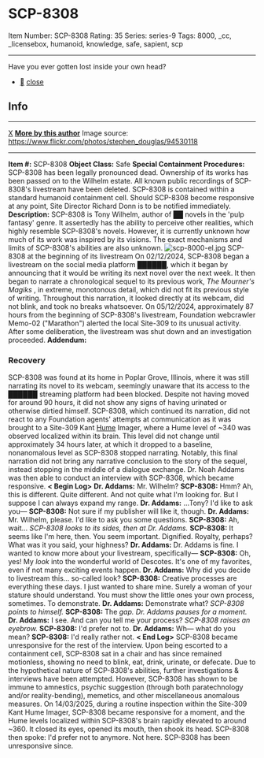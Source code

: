 # SCP-8308
Item Number: SCP-8308
Rating: 35
Series: series-9
Tags: 8000, _cc, _licensebox, humanoid, knowledge, safe, sapient, scp

---

Have you ever gotten lost inside your own head?
  * [](javascript:;)
[close](javascript:;)
## Info
* * *
[X](javascript:;)
**[More by this author](http://www.scp-wiki.net/ellie3-gimmick-free)**
Image source: <https://www.flickr.com/photos/stephen_douglas/94530118>
* * *

**Item #:** SCP-8308
**Object Class:** Safe
**Special Containment Procedures:** SCP-8308 has been legally pronounced dead. Ownership of its works has been passed on to the Wilhelm estate. All known public recordings of SCP-8308's livestream have been deleted.
SCP-8308 is contained within a standard humanoid containment cell. Should SCP-8308 become responsive at any point, Site Director Richard Donn is to be notified immediately.
**Description:** SCP-8308 is Tony Wilhelm, author of ██ novels in the 'pulp fantasy' genre. It assertedly has the ability to perceive other realities, which highly resemble SCP-8308's novels. However, it is currently unknown how much of its work was inspired by its visions. The exact mechanisms and limits of SCP-8308's abilities are also unknown.
![scp-8000-el.jpg](https://scp-wiki.wdfiles.com/local--files/scp-8308/scp-8000-el.jpg)
SCP-8308 at the beginning of its livestream
On 02/12/2024, SCP-8308 began a livestream on the social media platform ██████, which it began by announcing that it would be writing its next novel over the next week. It then began to narrate a chronological sequel to its previous work, _The Mourner's Magiks_ , in extreme, monotonous detail, which did not fit its previous style of writing. Throughout this narration, it looked directly at its webcam, did not blink, and took no breaks whatsoever.
On 05/12/2024, approximately 87 hours from the beginning of SCP-8308's livestream, Foundation webcrawler Memo-02 ("Marathon") alerted the local Site-309 to its unusual activity. After some deliberation, the livestream was shut down and an investigation proceeded.
**Addendum:**
### Recovery
SCP-8308 was found at its home in Poplar Grove, Illinois, where it was still narrating its novel to its webcam, seemingly unaware that its access to the ██████ streaming platform had been blocked. Despite not having moved for around 90 hours, it did not show any signs of having urinated or otherwise dirtied himself.
SCP-8308, which continued its narration, did not react to any Foundation agents' attempts at communication as it was brought to a Site-309 Kant [Hume](/and-this-one-explains-humes) Imager, where a Hume level of ~340 was observed localized within its brain. This level did not change until approximately 34 hours later, at which it dropped to a baseline, nonanomalous level as SCP-8308 stopped narrating. Notably, this final narration did not bring any narrative conclusion to the story of the sequel, instead stopping in the middle of a dialogue exchange.
Dr. Noah Addams was then able to conduct an interview with SCP-8308, which became responsive.
**< Begin Log>**
**Dr. Addams:** Mr. Wilhelm?
**SCP-8308:** Hmm? Ah, this is different. Quite different. And not quite what I'm looking for. But I suppose I can always expand my range.
**Dr. Addams:** …Tony? I'd like to ask you—
**SCP-8308:** Not sure if my publisher will like it, though.
**Dr. Addams:** Mr. Wilhelm, please. I'd like to ask you some questions.
**SCP-8308:** Ah, wait…
_SCP-8308 looks to its sides, then at Dr. Addams._
**SCP-8308:** It seems like I'm here, then. You seem important. Dignified. Royalty, perhaps? What was it you said, your highness?
**Dr. Addams:** Dr. Addams is fine. I wanted to know more about your livestream, specifically—
**SCP-8308:** Oh, yes! My _look_ into the wonderful world of Descotes. It's one of my favorites, even if not many exciting events happen.
**Dr. Addams:** Why did you decide to livestream this… so-called look?
**SCP-8308:** Creative processes are everything these days. I just wanted to share mine. Surely a woman of your stature should understand. You must show the little ones your own process, sometimes. To demonstrate.
**Dr. Addams:** Demonstrate what?
_SCP-8308 points to himself._
**SCP-8308:** The _gap._
_Dr. Addams pauses for a moment._
**Dr. Addams:** I see. And can you tell me your process?
_SCP-8308 raises an eyebrow._
**SCP-8308:** I'd prefer not to.
**Dr. Addams:** Wh— what do you mean?
**SCP-8308:** I'd really rather not.
**< End Log>**
SCP-8308 became unresponsive for the rest of the interview. Upon being escorted to a containment cell, SCP-8308 sat in a chair and has since remained motionless, showing no need to blink, eat, drink, urinate, or defecate.
Due to the hypothetical nature of SCP-8308's abilities, further investigations & interviews have been attempted. However, SCP-8308 has shown to be immune to amnestics, psychic suggestion (through both paratechnology and/or reality-bending), memetics, and other miscellaneous anomalous measures.
On 14/03/2025, during a routine inspection within the Site-309 Kant Hume Imager, SCP-8308 became responsive for a moment, and the Hume levels localized within SCP-8308's brain rapidly elevated to around ~360. It closed its eyes, opened its mouth, then shook its head. SCP-8308 then spoke:
I'd prefer not to anymore. Not here.
SCP-8308 has been unresponsive since.